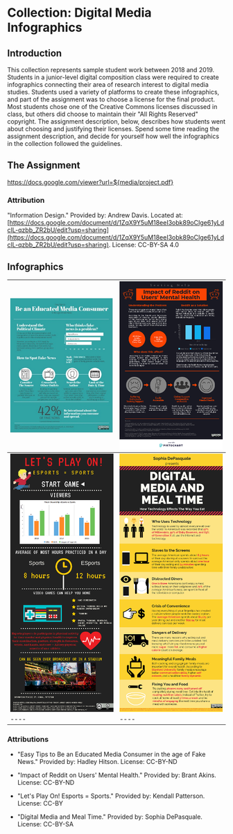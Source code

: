 # Collection: Digital Media Infographics

## Introduction
This collection represents sample student work between 2018 and 2019. Students in a junior-level digital composition class were required to create infographics connecting their area of research interest to digital media studies. Students used a variety of platforms to create these infographics, and part of the assignment was to choose a license for the final product. Most students chose one of the Creative Commons licenses discussed in class, but others did choose to maintain their "All Rights Reserved" copyright. The assignment description, below, describes how students went about choosing and justifying their licenses. Spend some time reading the assignment description, and decide for yourself how well the infographics in the collection followed the guidelines. 
## The Assignment
https://docs.google.com/viewer?url=${media/project.pdf}

### Attribution
"Information Design." Provided by: Andrew Davis. Located at: [https://docs.google.com/document/d/1ZqX9Y5uM18eeI3obk89oCIge61yLdclL-qzbb_ZR2bU/edit?usp=sharing](https://docs.google.com/document/d/1ZqX9Y5uM18eeI3obk89oCIge61yLdclL-qzbb_ZR2bU/edit?usp=sharing). License: CC-BY-SA 4.0 

## Infographics

|![3](media/2.jpg)|![5](media/5.png)  
|----|----|  
|![2](media/4.png)|![1](media/1.png)      
|----|----| 

### Attributions
- "Easy Tips to Be an Educated Media Consumer in the age of Fake News." Provided by: Hadley Hitson. License: CC-BY-ND

- "Impact of Reddit on Users' Mental Health." Provided by: Brant Akins. License: CC-BY-ND

- "Let's Play On! Esports = Sports." Provided by: Kendall Patterson. License: CC-BY

- "Digital Media and Meal Time." Provided by: Sophia DePasquale. License: CC-BY-SA


